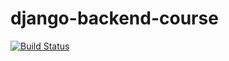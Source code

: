 # django-backend-course

[![Build Status](https://app.travis-ci.com/riccardoNovaglia/django-backend-course.svg?branch=main)](https://app.travis-ci.com/riccardoNovaglia/django-backend-course)

